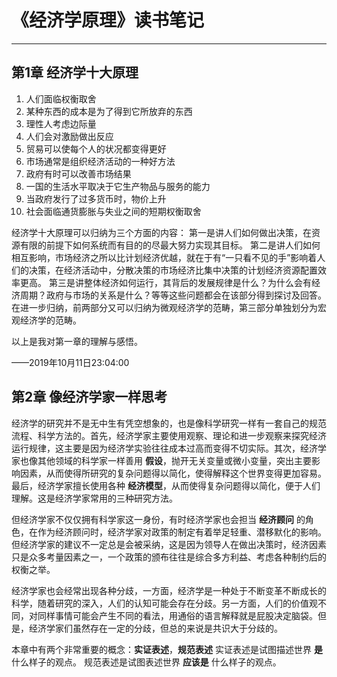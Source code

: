 # 《经济学原理》读书笔记
---

## 第1章 经济学十大原理
1. 人们面临权衡取舍
2. 某种东西的成本是为了得到它所放弃的东西
3. 理性人考虑边际量
4. 人们会对激励做出反应
5. 贸易可以使每个人的状况都变得更好
6. 市场通常是组织经济活动的一种好方法
7. 政府有时可以改善市场结果
8. 一国的生活水平取决于它生产物品与服务的能力
9. 当政府发行了过多货币时，物价上升
10. 社会面临通货膨胀与失业之间的短期权衡取舍

经济学十大原理可以归纳为三个方面的内容：
第一是讲人们如何做出决策，在资源有限的前提下如何系统而有目的的尽最大努力实现其目标。
第二是讲人们如何相互影响，市场经济之所以比计划经济优越，就在于有“一只看不见的手”影响着人们的决策，在经济活动中，分散决策的市场经济比集中决策的计划经济资源配置效率更高。
第三是讲整体经济如何运行，其背后的发展规律是什么？为什么会有经济周期？政府与市场的关系是什么？等等这些问题都会在该部分得到探讨及回答。
在进一步归纳，前两部分又可以归纳为微观经济学的范畴，第三部分单独划分为宏观经济学的范畴。

以上是我对第一章的理解与感悟。

——2019年10月11日23:04:00

## 第2章 像经济学家一样思考

经济学的研究并不是无中生有凭空想象的，也是像科学研究一样有一套自己的规范流程、科学方法的。首先，经济学家主要使用观察、理论和进一步观察来探究经济运行规律，这主要是因为经济学实验往往成本过高而变得不切实际。其次，经济学家也像其他领域的科学家一样善用 **假设**，抛开无关变量或微小变量，突出主要影响因素，从而使得所研究的复杂问题得以简化，使得解释这个世界变得更加容易。最后，经济学家擅长使用各种 **经济模型**，从而使得复杂问题得以简化，便于人们理解。这是经济学家常用的三种研究方法。

但经济学家不仅仅拥有科学家这一身份，有时经济学家也会担当 **经济顾问** 的角色，在作为经济顾问时，经济学家对政策的制定有着举足轻重、潜移默化的影响。但经济学家的建议不一定总是会被采纳，这是因为领导人在做出决策时，经济因素只是众多考量因素之一，一个政策的颁布往往是综合多方利益、考虑各种制约后的权衡之举。

经济学家也会经常出现各种分歧，一方面，经济学是一种处于不断变革不断成长的科学，随着研究的深入，人们的认知可能会存在分歧。另一方面，人们的价值观不同，对同样事情可能会产生不同的看法，用通俗的语言解释就是屁股决定脑袋。但是，经济学家们虽然存在一定的分歧，但总的来说是共识大于分歧的。

本章中有两个非常重要的概念：**实证表述**，**规范表述**
实证表述是试图描述世界 **是** 什么样子的观点。
规范表述是试图表述世界 **应该是** 什么样子的观点。
